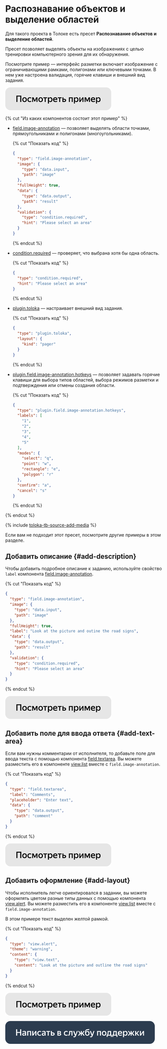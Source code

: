# Распознавание объектов и выделение областей

Для такого проекта в Толоке есть пресет **Распознавание объектов и выделение областей**.

Пресет позволяет выделять объекты на изображениях с целью тренировки компьютерного зрения для их обнаружения.

Посмотрите пример — интерфейс разметки включает изображение с ограничивающими рамками, полигонами или ключевыми точками. В нем уже настроена валидация, горячие клавиши и внешний вид задания.

[![](../_images/buttons/view-example.svg)](https://ya.cc/t/Bv2ocvkf3Vbvhr)

{% cut "Из каких компонентов состоит этот пример" %}

- [field.image-annotation](../reference/field.image-annotation.md) — позволяет выделять области точками, прямоугольниками и полигонами (многоугольниками).

  {% cut "Показать код" %}

  ```json
  {
    "type": "field.image-annotation",
    "image": {
      "type": "data.input",
      "path": "image"
    },
    "fullHeight": true,
    "data": {
      "type": "data.output",
      "path": "result"
    },
    "validation": {
      "type": "condition.required",
      "hint": "Please select an area"
    }
  }
  ```
  {% endcut %}

- [condition.required](../reference/condition.required.md) — проверяет, что выбрана хотя бы одна область.

  {% cut "Показать код" %}

  ```json
  {
    "type": "condition.required",
    "hint": "Please select an area"
  }
  ```

  {% endcut %}

- [plugin.toloka](../reference/plugin.toloka.md) — настраивает внешний вид задания.

  {% cut "Показать код" %}

  ```json
  {
    "type": "plugin.toloka",
    "layout": {
      "kind": "pager"
    }
  }  
  ```

  {% endcut %}
  
- [plugin.field.image-annotation.hotkeys](../reference/plugin.field.image-annotation.hotkeys.md) — позволяет задавать горячие клавиши для выбора типов областей, выбора режимов разметки и подтверждения или отмены создания области.

  {% cut "Показать код" %}

  ```json
  {
    "type": "plugin.field.image-annotation.hotkeys",
    "labels": [
      "1",
      "2",
      "3",
      "4",
      "5"
    ],
    "modes": {
      "select": "q",
      "point": "w",
      "rectangle": "e",
      "polygon": "r"
    },
    "confirm": "a",
    "cancel": "s"
  }
  ```

  {% endcut %}

{% endcut %}

{% include [toloka-tb-source-add-media](../_includes/toloka-tb-source/id-toloka-tb-source/add-media.md) %}

Если вам не подходит этот пресет, посмотрите другие примеры в этом разделе.

## Добавить описание {#add-description}

Чтобы добавить подробное описание к заданию, используйте свойство `label` компонента [field.image-annotation](../reference/field.image-annotation.md).

{% cut "Показать код" %}

```json
{
  "type": "field.image-annotation",
  "image": {
    "type": "data.input",
    "path": "image"
  },
  "fullHeight": true,
  "label": "Look at the picture and outine the road signs",
  "data": {
    "type": "data.output",
    "path": "result"
  },
  "validation": {
    "type": "condition.required",
    "hint": "Please select an area"
  }
}
```

{% endcut %}

[![](../_images/buttons/view-example.svg)](https://ya.cc/t/hrSYz9hX3VorDF)

## Добавить поле для ввода ответа {#add-text-area}

Если вам нужны комментарии от исполнителя, то добавьте поле для ввода текста с помощью компонента [field.textarea](../reference/field.textarea.md). Вы можете разместить его в компоненте [view.list](../reference/view.list.md) вместе с `field.image-annotation`.

{% cut "Показать код" %}

```json
{
  "type": "field.textarea",
  "label": "Comments",
  "placeholder": "Enter text",
  "data": {
    "type": "data.output",
    "path": "comment"
  }
}
```

{% endcut %}

[![](../_images/buttons/view-example.svg)](https://ya.cc/t/izf2rY-d3VoZgc)

## Добавить оформление {#add-layout}

Чтобы исполнитель легче ориентировался в задании, вы можете оформлять цветом разные типы данных с помощью компонента [view.alert](../reference/view.alert.md). Вы можете разместить его в компоненте [view.list](../reference/view.list.md) вместе с `field.image-annotation`.

В этом примере текст выделен желтой рамкой.

{% cut "Показать код" %}

```json
{
  "type": "view.alert",
  "theme": "warning",
  "content": {
    "type": "view.text",
    "content": "Look at the picture and outline the road signs"
  }
}
```

{% endcut %}  

[![](../_images/buttons/view-example.svg)](https://ya.cc/t/eLCcS7Tz3VvzPT)

[![image](../_images/buttons/contact-support.svg)](../concepts/support.md)